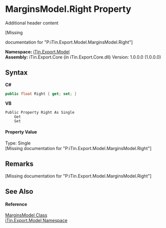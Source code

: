 # MarginsModel.Right Property 
Additional header content 

\[Missing <summary> documentation for "P:iTin.Export.Model.MarginsModel.Right"\]

**Namespace:**&nbsp;<a href="ef57ffcc-e95e-b212-5a46-9aa6f5a3511f">iTin.Export.Model</a><br />**Assembly:**&nbsp;iTin.Export.Core (in iTin.Export.Core.dll) Version: 1.0.0.0 (1.0.0.0)

## Syntax

**C#**<br />
``` C#
public float Right { get; set; }
```

**VB**<br />
``` VB
Public Property Right As Single
	Get
	Set
```


#### Property Value
Type: Single<br />\[Missing <value> documentation for "P:iTin.Export.Model.MarginsModel.Right"\]

## Remarks
\[Missing <remarks> documentation for "P:iTin.Export.Model.MarginsModel.Right"\]

## See Also


#### Reference
<a href="9169ba51-2f2d-0b19-403d-e4673fa0563e">MarginsModel Class</a><br /><a href="ef57ffcc-e95e-b212-5a46-9aa6f5a3511f">iTin.Export.Model Namespace</a><br />